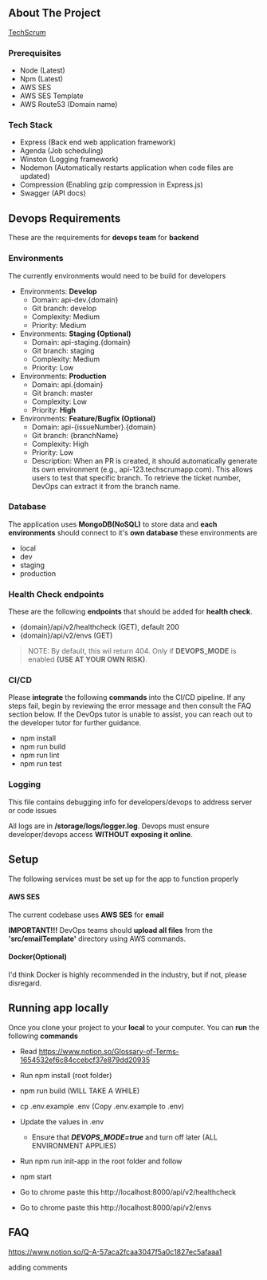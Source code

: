 ## About The Project

[TechScrum](https://techscrumapp.com)

### Prerequisites

- Node (Latest)
- Npm (Latest)
- AWS SES
- AWS SES Template
- AWS Route53 (Domain name)

### Tech Stack

- Express (Back end web application framework)
- Agenda (Job scheduling)
- Winston (Logging framework)
- Nodemon (Automatically restarts application when code files are updated)
- Compression (Enabling gzip compression in Express.js)
- Swagger (API docs)

## Devops Requirements

These are the requirements for **devops team** for **backend**

### Environments

The currently environments would need to be build for developers

- Environments: **Develop**
  - Domain: api-dev.{domain}
  - Git branch: develop
  - Complexity: Medium
  - Priority: Medium
- Environments: **Staging (Optional)**
  - Domain: api-staging.{domain}
  - Git branch: staging
  - Complexity: Medium
  - Priority: Low
- Environments: **Production**
  - Domain: api.{domain}
  - Git branch: master
  - Complexity: Low
  - Priority: **High**
- Environments: **Feature/Bugfix (Optional)**
  - Domain: api-{issueNumber}.{domain}
  - Git branch: {branchName}
  - Complexity: High
  - Priority: Low
  - Description: When an PR is created, it should automatically generate its own environment (e.g., api-123.techscrumapp.com). This allows users to test that specific branch. To retrieve the ticket number, DevOps can extract it from the branch name.

### Database

The application uses **MongoDB(NoSQL)** to store data and **each environments** should connect to it's **own database** these environments are

- local
- dev
- staging
- production

### Health Check endpoints

These are the following **endpoints** that should be added for **health check**.

- {domain}/api/v2/healthcheck (GET), default 200
- {domain}/api/v2/envs (GET)

> NOTE: By default, this wil return 404. Only if **DEVOPS_MODE** is enabled **(USE AT YOUR OWN RISK)**.

### CI/CD

Please **integrate** the following **commands** into the CI/CD pipeline. If any steps fail, begin by reviewing the error message and then consult the FAQ section below. If the DevOps tutor is unable to assist, you can reach out to the developer tutor for further guidance.

- npm install
- npm run build
- npm run lint
- npm run test

### Logging

This file contains debugging info for developers/devops to address server or code issues

All logs are in **/storage/logs/logger.log**. Devops must ensure developer/devops access **WITHOUT exposing it online**.

## Setup

The following services must be set up for the app to function properly

#### AWS SES

The current codebase uses **AWS SES** for **email**

**IMPORTANT!!!** DevOps teams should **upload all files** from the **'src/emailTemplate'** directory using AWS commands.

#### Docker(Optional)

I'd think Docker is highly recommended in the industry, but if not, please disregard.

## Running app locally

Once you clone your project to your **local** to your computer. You can **run** the following **commands**

- Read https://www.notion.so/Glossary-of-Terms-1654532ef6c84ccebcf37e879dd20935

- Run npm install (root folder)
- npm run build (WILL TAKE A WHILE)
- cp .env.example .env (Copy .env.example to .env)
- Update the values in .env
  - Ensure that **_DEVOPS_MODE=true_** and turn off later (ALL ENVIRONMENT APPLIES)
- Run npm run init-app in the root folder and follow
- npm start
- Go to chrome paste this http://localhost:8000/api/v2/healthcheck
- Go to chrome paste this http://localhost:8000/api/v2/envs

## FAQ

https://www.notion.so/Q-A-57aca2fcaa3047f5a0c1827ec5afaaa1

adding comments
